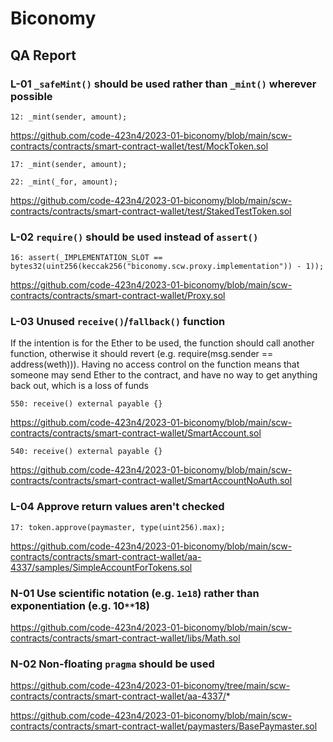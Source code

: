 # Biconomy

## QA Report

### L-01 `_safeMint()` should be used rather than `_mint()` wherever possible

```solidity
12: _mint(sender, amount);
```

https://github.com/code-423n4/2023-01-biconomy/blob/main/scw-contracts/contracts/smart-contract-wallet/test/MockToken.sol

```solidity
17: _mint(sender, amount);

22: _mint(_for, amount);
```

https://github.com/code-423n4/2023-01-biconomy/blob/main/scw-contracts/contracts/smart-contract-wallet/test/StakedTestToken.sol

### L-02 `require()` should be used instead of `assert()`

```solidity
16: assert(_IMPLEMENTATION_SLOT == bytes32(uint256(keccak256("biconomy.scw.proxy.implementation")) - 1));
```

https://github.com/code-423n4/2023-01-biconomy/blob/main/scw-contracts/contracts/smart-contract-wallet/Proxy.sol

### L-03 Unused `receive()`/`fallback()` function

If the intention is for the Ether to be used, the function should call another function, otherwise it should revert (e.g. require(msg.sender == address(weth))). Having no access control on the function means that someone may send Ether to the contract, and have no way to get anything back out, which is a loss of funds

```solidity
550: receive() external payable {}
```

https://github.com/code-423n4/2023-01-biconomy/blob/main/scw-contracts/contracts/smart-contract-wallet/SmartAccount.sol

```solidity
540: receive() external payable {}
```

https://github.com/code-423n4/2023-01-biconomy/blob/main/scw-contracts/contracts/smart-contract-wallet/SmartAccountNoAuth.sol

### L-04 Approve return values aren't checked

```solidity
17: token.approve(paymaster, type(uint256).max);
```

https://github.com/code-423n4/2023-01-biconomy/blob/main/scw-contracts/contracts/smart-contract-wallet/aa-4337/samples/SimpleAccountForTokens.sol

### N-01 Use scientific notation (e.g. `1e18`) rather than exponentiation (e.g. 10`**`18)

https://github.com/code-423n4/2023-01-biconomy/blob/main/scw-contracts/contracts/smart-contract-wallet/libs/Math.sol

### N-02 Non-floating `pragma` should be used

https://github.com/code-423n4/2023-01-biconomy/tree/main/scw-contracts/contracts/smart-contract-wallet/aa-4337/*

https://github.com/code-423n4/2023-01-biconomy/blob/main/scw-contracts/contracts/smart-contract-wallet/paymasters/BasePaymaster.sol
